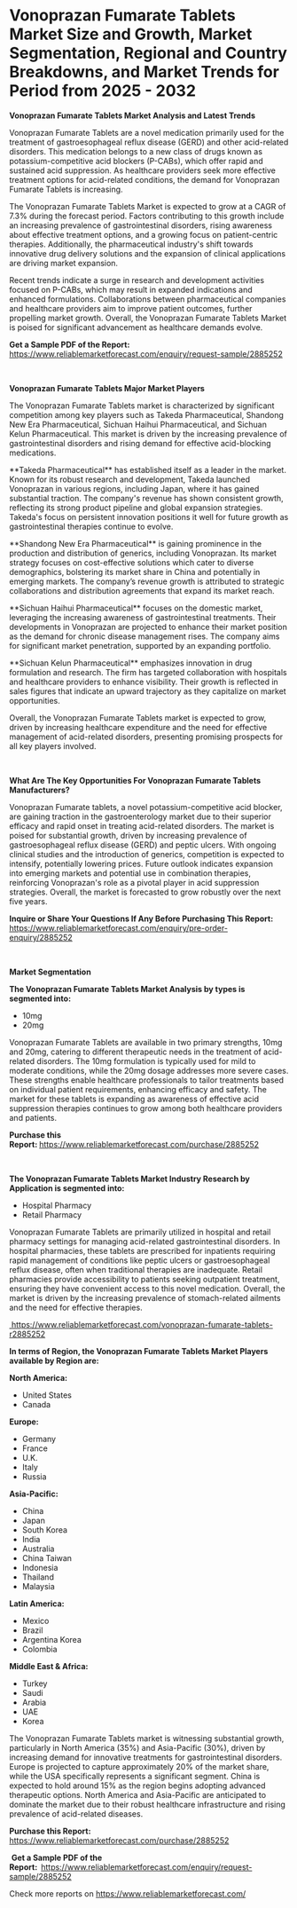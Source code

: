 <p><h1>Vonoprazan Fumarate Tablets Market Size and Growth, Market Segmentation, Regional and Country Breakdowns, and Market Trends for Period from 2025 -  2032</h1></p><p><strong>Vonoprazan Fumarate Tablets Market Analysis and Latest Trends</strong></p>
<p><p>Vonoprazan Fumarate Tablets are a novel medication primarily used for the treatment of gastroesophageal reflux disease (GERD) and other acid-related disorders. This medication belongs to a new class of drugs known as potassium-competitive acid blockers (P-CABs), which offer rapid and sustained acid suppression. As healthcare providers seek more effective treatment options for acid-related conditions, the demand for Vonoprazan Fumarate Tablets is increasing.</p><p>The Vonoprazan Fumarate Tablets Market is expected to grow at a CAGR of 7.3% during the forecast period. Factors contributing to this growth include an increasing prevalence of gastrointestinal disorders, rising awareness about effective treatment options, and a growing focus on patient-centric therapies. Additionally, the pharmaceutical industry's shift towards innovative drug delivery solutions and the expansion of clinical applications are driving market expansion.</p><p>Recent trends indicate a surge in research and development activities focused on P-CABs, which may result in expanded indications and enhanced formulations. Collaborations between pharmaceutical companies and healthcare providers aim to improve patient outcomes, further propelling market growth. Overall, the Vonoprazan Fumarate Tablets Market is poised for significant advancement as healthcare demands evolve.</p></p>
<p><strong>Get a Sample PDF of the Report:&nbsp;</strong> <a href="https://www.reliablemarketforecast.com/enquiry/request-sample/2885252?utm_campaign=3049&utm_medium=2&utm_source=Github&utm_content=ia&utm_term=13032025&utm_id=vonoprazan-fumarate-tablets">https://www.reliablemarketforecast.com/enquiry/request-sample/2885252</a></p>
<p>&nbsp;</p>
<p><strong>Vonoprazan Fumarate Tablets Major Market Players</strong></p>
<p><p>The Vonoprazan Fumarate Tablets market is characterized by significant competition among key players such as Takeda Pharmaceutical, Shandong New Era Pharmaceutical, Sichuan Haihui Pharmaceutical, and Sichuan Kelun Pharmaceutical. This market is driven by the increasing prevalence of gastrointestinal disorders and rising demand for effective acid-blocking medications.</p><p>**Takeda Pharmaceutical** has established itself as a leader in the market. Known for its robust research and development, Takeda launched Vonoprazan in various regions, including Japan, where it has gained substantial traction. The company's revenue has shown consistent growth, reflecting its strong product pipeline and global expansion strategies. Takeda's focus on persistent innovation positions it well for future growth as gastrointestinal therapies continue to evolve.</p><p>**Shandong New Era Pharmaceutical** is gaining prominence in the production and distribution of generics, including Vonoprazan. Its market strategy focuses on cost-effective solutions which cater to diverse demographics, bolstering its market share in China and potentially in emerging markets. The company’s revenue growth is attributed to strategic collaborations and distribution agreements that expand its market reach.</p><p>**Sichuan Haihui Pharmaceutical** focuses on the domestic market, leveraging the increasing awareness of gastrointestinal treatments. Their developments in Vonoprazan are projected to enhance their market position as the demand for chronic disease management rises. The company aims for significant market penetration, supported by an expanding portfolio.</p><p>**Sichuan Kelun Pharmaceutical** emphasizes innovation in drug formulation and research. The firm has targeted collaboration with hospitals and healthcare providers to enhance visibility. Their growth is reflected in sales figures that indicate an upward trajectory as they capitalize on market opportunities.</p><p>Overall, the Vonoprazan Fumarate Tablets market is expected to grow, driven by increasing healthcare expenditure and the need for effective management of acid-related disorders, presenting promising prospects for all key players involved.</p></p>
<p>&nbsp;</p>
<p><strong>What Are The Key Opportunities For Vonoprazan Fumarate Tablets Manufacturers?</strong></p>
<p><p>Vonoprazan Fumarate tablets, a novel potassium-competitive acid blocker, are gaining traction in the gastroenterology market due to their superior efficacy and rapid onset in treating acid-related disorders. The market is poised for substantial growth, driven by increasing prevalence of gastroesophageal reflux disease (GERD) and peptic ulcers. With ongoing clinical studies and the introduction of generics, competition is expected to intensify, potentially lowering prices. Future outlook indicates expansion into emerging markets and potential use in combination therapies, reinforcing Vonoprazan's role as a pivotal player in acid suppression strategies. Overall, the market is forecasted to grow robustly over the next five years.</p></p>
<p><strong>Inquire or Share Your Questions If Any Before Purchasing This Report:</strong> <a href="https://www.reliablemarketforecast.com/enquiry/pre-order-enquiry/2885252?utm_campaign=3049&utm_medium=2&utm_source=Github&utm_content=ia&utm_term=13032025&utm_id=vonoprazan-fumarate-tablets">https://www.reliablemarketforecast.com/enquiry/pre-order-enquiry/2885252</a></p>
<p>&nbsp;</p>
<p><strong>Market Segmentation</strong></p>
<p><strong>The Vonoprazan Fumarate Tablets Market Analysis by types is segmented into:</strong></p>
<p><ul><li>10mg</li><li>20mg</li></ul></p>
<p><p>Vonoprazan Fumarate Tablets are available in two primary strengths, 10mg and 20mg, catering to different therapeutic needs in the treatment of acid-related disorders. The 10mg formulation is typically used for mild to moderate conditions, while the 20mg dosage addresses more severe cases. These strengths enable healthcare professionals to tailor treatments based on individual patient requirements, enhancing efficacy and safety. The market for these tablets is expanding as awareness of effective acid suppression therapies continues to grow among both healthcare providers and patients.</p></p>
<p><strong>Purchase this Report:&nbsp;</strong><a href="https://www.reliablemarketforecast.com/purchase/2885252?utm_campaign=3049&utm_medium=2&utm_source=Github&utm_content=ia&utm_term=13032025&utm_id=vonoprazan-fumarate-tablets">https://www.reliablemarketforecast.com/purchase/2885252</a></p>
<p>&nbsp;</p>
<p><strong>The Vonoprazan Fumarate Tablets Market Industry Research by Application is segmented into:</strong></p>
<p><ul><li>Hospital Pharmacy</li><li>Retail Pharmacy</li></ul></p>
<p><p>Vonoprazan Fumarate Tablets are primarily utilized in hospital and retail pharmacy settings for managing acid-related gastrointestinal disorders. In hospital pharmacies, these tablets are prescribed for inpatients requiring rapid management of conditions like peptic ulcers or gastroesophageal reflux disease, often when traditional therapies are inadequate. Retail pharmacies provide accessibility to patients seeking outpatient treatment, ensuring they have convenient access to this novel medication. Overall, the market is driven by the increasing prevalence of stomach-related ailments and the need for effective therapies.</p></p>
<p><a href="https://www.reliablemarketforecast.com/vonoprazan-fumarate-tablets-r2885252?utm_campaign=3049&utm_medium=2&utm_source=Github&utm_content=ia&utm_term=13032025&utm_id=vonoprazan-fumarate-tablets">&nbsp;https://www.reliablemarketforecast.com/vonoprazan-fumarate-tablets-r2885252</a></p>
<p><strong>In terms of Region, the Vonoprazan Fumarate Tablets Market Players available by Region are:</strong></p>
<p>
    <p> <strong> North America: </strong>
        <ul>
            <li>United States</li>
            <li>Canada</li>
        </ul>
        </p> 
    <p> <strong> Europe: </strong>
        <ul>
            <li>Germany</li>
            <li>France</li>
            <li>U.K.</li>
            <li>Italy</li>
            <li>Russia</li>
        </ul>
        </p> 
    <p> <strong> Asia-Pacific: </strong>
        <ul>
            <li>China</li>
            <li>Japan</li>
            <li>South Korea</li>
            <li>India</li>
            <li>Australia</li>
            <li>China Taiwan</li>
            <li>Indonesia</li>
            <li>Thailand</li>
            <li>Malaysia</li>
        </ul>
        </p> 
    <p> <strong> Latin America: </strong>
        <ul>
            <li>Mexico</li>
            <li>Brazil</li>
            <li>Argentina Korea</li>
            <li>Colombia</li>
        </ul>
        </p> 
    <p> <strong> Middle East & Africa: </strong>
        <ul>
            <li>Turkey</li>
            <li>Saudi</li>
            <li>Arabia</li>
            <li>UAE</li>
            <li>Korea</li>
        </ul>
    </p>
    </p>
<p><p>The Vonoprazan Fumarate Tablets market is witnessing substantial growth, particularly in North America (35%) and Asia-Pacific (30%), driven by increasing demand for innovative treatments for gastrointestinal disorders. Europe is projected to capture approximately 20% of the market share, while the USA specifically represents a significant segment. China is expected to hold around 15% as the region begins adopting advanced therapeutic options. North America and Asia-Pacific are anticipated to dominate the market due to their robust healthcare infrastructure and rising prevalence of acid-related diseases.</p></p>
<p><strong>Purchase this Report: </strong><a href="https://www.reliablemarketforecast.com/purchase/2885252?utm_campaign=3049&utm_medium=2&utm_source=Github&utm_content=ia&utm_term=13032025&utm_id=vonoprazan-fumarate-tablets">https://www.reliablemarketforecast.com/purchase/2885252</a></p>
<p>&nbsp;<strong>Get a Sample PDF of the Report:&nbsp;&nbsp;</strong><a href="https://www.reliablemarketforecast.com/enquiry/request-sample/2885252?utm_campaign=3049&utm_medium=2&utm_source=Github&utm_content=ia&utm_term=13032025&utm_id=vonoprazan-fumarate-tablets">https://www.reliablemarketforecast.com/enquiry/request-sample/2885252</a></p>
<p><strong></strong></p>
<p>Check more reports on <a href="https://www.reliablemarketforecast.com/?utm_campaign=3049&utm_medium=2&utm_source=Github&utm_content=ia&utm_term=13032025&utm_id=vonoprazan-fumarate-tablets">https://www.reliablemarketforecast.com/</a></p>